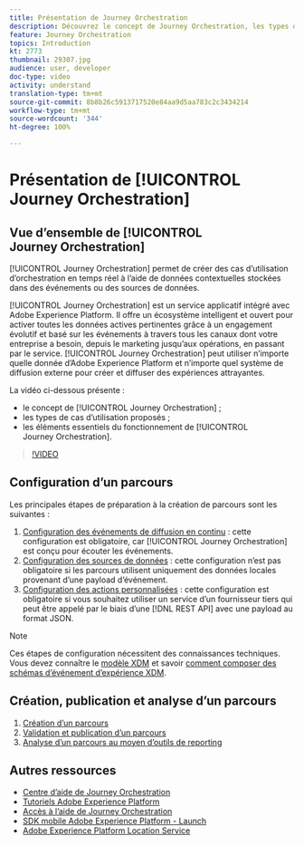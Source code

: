 ```yaml
---
title: Présentation de Journey Orchestration
description: Découvrez le concept de Journey Orchestration, les types de cas d’utilisation proposés et les éléments essentiels du fonctionnement de ce service.
feature: Journey Orchestration
topics: Introduction
kt: 2773
thumbnail: 29307.jpg
audience: user, developer
doc-type: video
activity: understand
translation-type: tm+mt
source-git-commit: 8b8b26c5913717520e84aa9d5aa783c2c3434214
workflow-type: tm+mt
source-wordcount: '344'
ht-degree: 100%

---
```



# Présentation de [!UICONTROL Journey Orchestration]

## Vue d’ensemble de [!UICONTROL Journey Orchestration]

[!UICONTROL Journey Orchestration] permet de créer des cas d’utilisation d’orchestration en temps réel à l’aide de données contextuelles stockées dans des événements ou des sources de données.

[!UICONTROL Journey Orchestration] est un service applicatif intégré avec Adobe Experience Platform. Il offre un écosystème intelligent et ouvert pour activer toutes les données actives pertinentes grâce à un engagement évolutif et basé sur les événements à travers tous les canaux dont votre entreprise a besoin, depuis le marketing jusqu’aux opérations, en passant par le service. [!UICONTROL Journey Orchestration] peut utiliser n’importe quelle donnée d’Adobe Experience Platform et n’importe quel système de diffusion externe pour créer et diffuser des expériences attrayantes.

La vidéo ci-dessous présente :

* le concept de [!UICONTROL Journey Orchestration] ;
* les types de cas d’utilisation proposés ;
* les éléments essentiels du fonctionnement de [!UICONTROL Journey Orchestration].

>[!VIDEO](https://video.tv.adobe.com/v/29307?quality=12)

## Configuration d’un parcours

Les principales étapes de préparation à la création de parcours sont les suivantes :

1. [Configuration des événements de diffusion en continu](/help/configuring-journey-orchestration/configure-streaming-events.md) : cette configuration est obligatoire, car [!UICONTROL Journey Orchestration] est conçu pour écouter les événements.
1. [Configuration des sources de données](/help/configuring-journey-orchestration/configure-data-sources.md) : cette configuration n’est pas obligatoire si les parcours utilisent uniquement des données locales provenant d’une payload d’événement.
1. [Configuration des actions personnalisées](/help/configuring-journey-orchestration/configure-actions.md) : cette configuration est obligatoire si vous souhaitez utiliser un service d’un fournisseur tiers qui peut être appelé par le biais d’une [!DNL REST API] avec une payload au format JSON.

>[!NOTE]
>
>Ces étapes de configuration nécessitent des connaissances techniques. Vous devez connaître le [modèle XDM](https://docs.adobe.com/content/help/fr-FR/platform-learn/tutorials/schemas/understanding-the-xdm-system-and-experience-data-model.html) et savoir [comment composer des schémas d’événement d’expérience XDM](https://docs.adobe.com/content/help/fr-FR/platform-learn/tutorials/schemas/create-your-first-schema-with-out-of-the-box-components.html).

## Création, publication et analyse d’un parcours

1. [Création d’un parcours](/help/building-a-journey/creating-a-journey.md)
1. [Validation et publication d’un parcours](/help/validate-and-publish-a-journey.md)
1. [Analyse d’un parcours au moyen d’outils de reporting](/help/analyze-a-journey-via-reporting-tools.md)

## Autres ressources

* [Centre d’aide de Journey Orchestration](https://docs.adobe.com/content/help/fr-FR/journeys/using/journey-orchestration-home.html)
* [Tutoriels Adobe Experience Platform](https://docs.adobe.com/content/help/fr-FR/platform-learn/tutorials/overview.html)
* [Accès à l’aide de Journey Orchestration](/help/understanding-journey-orchestration.md)
* [SDK mobile Adobe Experience Platform - Launch](https://docs.adobe.com/content/help/fr-FR/core-services-learn/tutorials/launch-mobile/understanding-the-mobile-sdks.html)
* [Adobe Experience Platform Location Service](https://docs.adobe.com/content/help/fr-FR/places/using/home.html)
